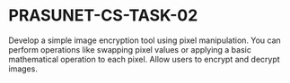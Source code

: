 # PRASUNET-CS-TASK-02
Develop a simple image encryption tool using pixel manipulation. You can perform operations like swapping pixel values or applying a basic mathematical operation to each pixel. Allow users to encrypt and decrypt images.

